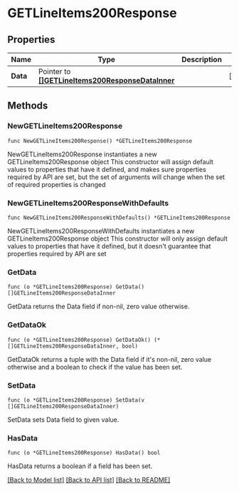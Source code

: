 # GETLineItems200Response

## Properties

Name | Type | Description | Notes
------------ | ------------- | ------------- | -------------
**Data** | Pointer to [**[]GETLineItems200ResponseDataInner**](GETLineItems200ResponseDataInner.md) |  | [optional] 

## Methods

### NewGETLineItems200Response

`func NewGETLineItems200Response() *GETLineItems200Response`

NewGETLineItems200Response instantiates a new GETLineItems200Response object
This constructor will assign default values to properties that have it defined,
and makes sure properties required by API are set, but the set of arguments
will change when the set of required properties is changed

### NewGETLineItems200ResponseWithDefaults

`func NewGETLineItems200ResponseWithDefaults() *GETLineItems200Response`

NewGETLineItems200ResponseWithDefaults instantiates a new GETLineItems200Response object
This constructor will only assign default values to properties that have it defined,
but it doesn't guarantee that properties required by API are set

### GetData

`func (o *GETLineItems200Response) GetData() []GETLineItems200ResponseDataInner`

GetData returns the Data field if non-nil, zero value otherwise.

### GetDataOk

`func (o *GETLineItems200Response) GetDataOk() (*[]GETLineItems200ResponseDataInner, bool)`

GetDataOk returns a tuple with the Data field if it's non-nil, zero value otherwise
and a boolean to check if the value has been set.

### SetData

`func (o *GETLineItems200Response) SetData(v []GETLineItems200ResponseDataInner)`

SetData sets Data field to given value.

### HasData

`func (o *GETLineItems200Response) HasData() bool`

HasData returns a boolean if a field has been set.


[[Back to Model list]](../README.md#documentation-for-models) [[Back to API list]](../README.md#documentation-for-api-endpoints) [[Back to README]](../README.md)


